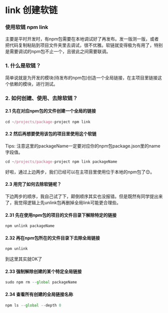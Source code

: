 # link 创建软链

### 使用软链 npm link

主要是平时开发时，有npm包需要在本地调试好了再发布。发一版测一版，或者把代码复制粘贴到项目文件夹里去调试，很不优雅。软链就变得极为有用了，特别是需要调试的npm包不止一个，且彼此之间需要联调。

### 1. 什么是软链？

简单说就是为开发的模块(待发布的npm包)创造一个全局链接，在主项目里链接这个依赖的模块，进行测试。

### 2. 如何创建、使用、去除软链？

#### 2.1 先在对应npm包的文件创建一个全局的链接

```javascript
cd ~/projects/package-project npm link
```

#### 2.2 然后再想要使用该包的项目里使用这个软链

Tips: 注意这里的packageName一定要对应你的npm包package.json里的name字段值。

```javascript
cd ~/projects/package-project npm link packageName
```

好啦，通过上边两步，我们已经可以在主项目里使用位于本地的npm包了😊。

#### 2.3 用完了如何去除软链呢？

下边两步的顺序，我自己试了下，颠倒顺序其实也没报错。但是既然有同学提出来了，我觉得逻辑上先unlink包再删掉全局link可能更合理些。

#### 2.31 先在使用npm包的项目的文件目录下解除特定的链接

```javascript
npm unlink packageName
```

#### 2.32 再在npm包所在的文件目录下去除全局链接

```js
npm unlink
```

到这里其实就OK了

#### 2.33 强制解除创建的某个特定全局链接

```javascript
sudo npm rm --global packageName
```

#### 2.34 查看所有创建的全局链接名称

```js
npm ls --global --depth 0
```
